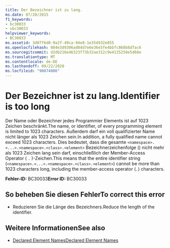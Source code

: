```yaml
---
title: Der Bezeichner ist zu lang.
ms.date: 07/20/2015
f1_keywords:
- bc30033
- vbc30033
helpviewer_keywords:
- BC30033
ms.assetid: 3d07f6d0-9a2f-49ca-94e8-1e354932e855
ms.openlocfilehash: 084e3d9306ad84d7e6e36e5fe4bbfc868b8dfac6
ms.sourcegitcommit: d2db216e46323f73b32ae312c9e4135258e5d68e
ms.translationtype: MT
ms.contentlocale: de-DE
ms.lasthandoff: 09/22/2020
ms.locfileid: "90874006"
---
```

# <a name="identifier-is-too-long"></a><span data-ttu-id="21394-102">Der Bezeichner ist zu lang.</span><span class="sxs-lookup"><span data-stu-id="21394-102">Identifier is too long</span></span>

<span data-ttu-id="21394-103">Der Name oder Bezeichner jedes Programmier Elements ist auf 1023 Zeichen beschränkt.</span><span class="sxs-lookup"><span data-stu-id="21394-103">The name, or identifier, of every programming element is limited to 1023 characters.</span></span> <span data-ttu-id="21394-104">Außerdem darf ein voll qualifizierter Name nicht länger als 1023 Zeichen sein.</span><span class="sxs-lookup"><span data-stu-id="21394-104">In addition, a fully qualified name cannot exceed 1023 characters.</span></span> <span data-ttu-id="21394-105">Dies bedeutet, dass die gesamte `<namespace>.<...>.<namespace>.<class>.<element>` Bezeichnerzeichenfolge () nicht mehr als 1023 Zeichen lang sein darf, einschließlich der Member-Access Operator ( `.` )-Zeichen.</span><span class="sxs-lookup"><span data-stu-id="21394-105">This means that the entire identifier string (`<namespace>.<...>.<namespace>.<class>.<element>`) cannot be more than 1023 characters long, including the member-access operator (`.`) characters.</span></span>  
  
 <span data-ttu-id="21394-106">**Fehler-ID:** BC30033</span><span class="sxs-lookup"><span data-stu-id="21394-106">**Error ID:** BC30033</span></span>  
  
## <a name="to-correct-this-error"></a><span data-ttu-id="21394-107">So beheben Sie diesen Fehler</span><span class="sxs-lookup"><span data-stu-id="21394-107">To correct this error</span></span>  
  
- <span data-ttu-id="21394-108">Reduzieren Sie die Länge des Bezeichners.</span><span class="sxs-lookup"><span data-stu-id="21394-108">Reduce the length of the identifier.</span></span>  
  
## <a name="see-also"></a><span data-ttu-id="21394-109">Weitere Informationen</span><span class="sxs-lookup"><span data-stu-id="21394-109">See also</span></span>

- [<span data-ttu-id="21394-110">Declared Element Names</span><span class="sxs-lookup"><span data-stu-id="21394-110">Declared Element Names</span></span>](../../programming-guide/language-features/declared-elements/declared-element-names.md)
